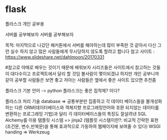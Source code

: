 # flask
플라스크 개인 공부용


서버를 공부해보자 서버를 공부해보자

목적: 마지막으로 나갔던 해커톤에서 서버를 해야하는데 많이 부족한 것 같아서 다신 그런 실수 하지 않고 많은 사람들에게 무시당하지 않도록 할려고 합니다
참고 사이트 :
https://www.slideshare.net/dahlmoon/20170331

#참고로 야매로 배우는 것이기 때문에 배워보자 시리즈들은 사이트에서 참고하는 것들이 대다수이고 프로젝트에서 달리 할 것임 볼사람이 몇이되겠냐 하지만 개인
공부니까 같이 공부할 사람들은 보면 좋고 저아는 사람들은 옆에서 좋은 사이트 있으면 추천좀

플라스크 기본 언어 -> python 
플라스크는 좋은 접착제? 이다?

플라스크 처리 기술
database => 공통부분만 집중하고 각 데이터 베이스들을 몰개성화하는 다른 ORM(데이터베이스와 객체지향 프로그래밍언어와 호환 되지않는 데이터를 변환하는
프로그래밍 기법)과 달리 각 데이터베이스들의 특징도 잘살려낸 SQL Alchemy를 이용
탬플릿 시스템 => jinja2 (템플릿 시스템이란?: 비교적 간략한 표현 (조건문, 변수,반복문)을 통해 효과적으로 가동하여 웹페이지에 보여줄 수 있다)
WSGI handing => Werkzeug

